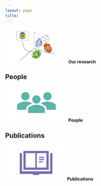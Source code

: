 ```yaml
---
layout: page
title: 
---
```




<img src="/assets/img/topogr.jpg" alt="Smiley face" width="200" /> **Our research**
<br />

## People
<img src="/assets/img/ppl1.jpg" alt="Smiley face" width="200" /> **People**
<br />

## Publications
<img src="/assets/img/Pubs1.jpg" alt="Smiley face" width="200"/>**Publications**
<br />
